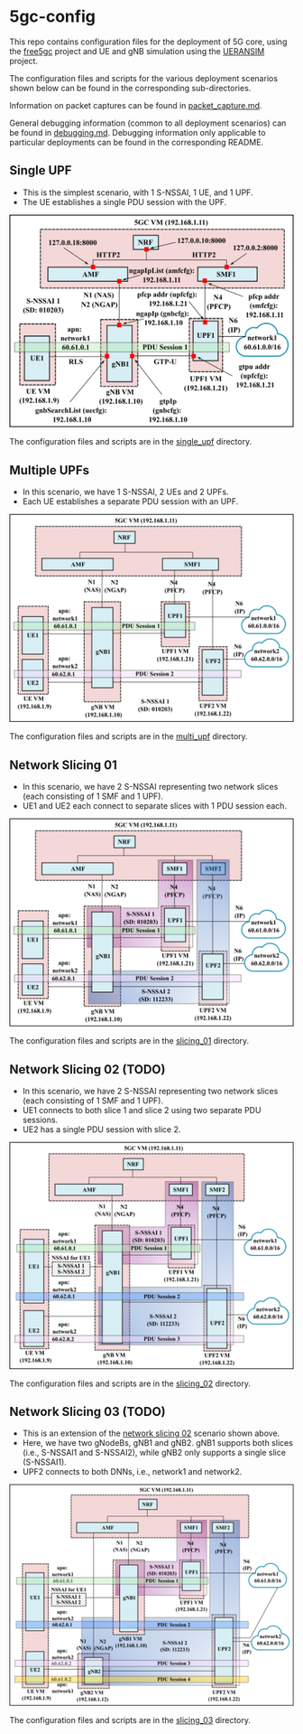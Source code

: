 # 5gc-config
This repo contains configuration files for the deployment of 5G core, using
the [free5gc](https://github.com/free5gc/free5gc) project and UE and gNB
simulation using the [UERANSIM](https://github.com/aligungr/UERANSIM) project.

The configuration files and scripts for the various deployment scenarios shown below can be found in the corresponding sub-directories.

Information on packet captures can be found in [packet_capture.md](packet_capture.md).

General debugging information (common to all deployment scenarios) can be found in [debugging.md](debugging.md). Debugging information only applicable to particular deployments can be found in the corresponding README.


## Single UPF
- This is the simplest scenario, with 1 S-NSSAI, 1 UE, and 1 UPF. 
- The UE establishes a single PDU session with the UPF.

![single UPF](images/single_upf_deployment.png)

The configuration files and scripts are in the [single_upf](single_upf) directory.

## Multiple UPFs
- In this scenario, we have 1 S-NSSAI, 2 UEs and 2 UPFs. 
- Each UE establishes a separate PDU session with an UPF.

![multi upf](images/multi_upf_deployment.png)

The configuration files and scripts are in the [multi_upf](multi_upf) directory.

## Network Slicing 01

- In this scenario, we have 2 S-NSSAI representing two network slices (each consisting of 1 SMF and 1 UPF). 
- UE1 and UE2 each connect to separate slices with 1 PDU session each.

![slicing 01](images/slice_deployment_01.png)

The configuration files and scripts are in the [slicing_01](slicing_01) directory.

## Network Slicing 02 (TODO)

- In this scenario, we have 2 S-NSSAI representing two network slices (each consisting of 1 SMF and 1 UPF). 
- UE1 connects to both slice 1 and slice 2 using two separate PDU sessions.
- UE2 has a single PDU session with slice 2.

![slicing 02](images/slice_deployment_02.png)

The configuration files and scripts are in the [slicing_02](slicing_02) directory.

## Network Slicing 03 (TODO)

- This is an extension of the [network slicing 02](#network-slicing-02-todo) scenario shown above.
- Here, we have two gNodeBs, gNB1 and gNB2. gNB1 supports both slices (i.e., S-NSSAI1 and S-NSSAI2), while gNB2 only supports a single slice (S-NSSAI1).
- UPF2 connects to both DNNs, i.e., network1 and network2.



![slicing 03](images/slice_deployment_03.png)

The configuration files and scripts are in the [slicing_03](slicing_03) directory.